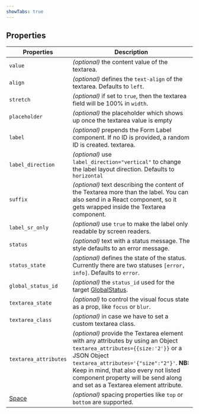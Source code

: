 ```yaml
---
showTabs: true
---
```


## Properties

| Properties                                  | Description                                                                                                                                                                                                                                                                                                |
| ------------------------------------------- | ---------------------------------------------------------------------------------------------------------------------------------------------------------------------------------------------------------------------------------------------------------------------------------------------------------- |
| `value`                                     | _(optional)_ the content value of the textarea.                                                                                                                                                                                                                                                            |
| `align`                                     | _(optional)_ defines the `text-align` of the textarea. Defaults to `left`.                                                                                                                                                                                                                                 |
| `stretch`                                   | _(optional)_ if set to `true`, then the textarea field will be 100% in `width`.                                                                                                                                                                                                                            |
| `placeholder`                               | _(optional)_ the placeholder which shows up once the textarea value is empty                                                                                                                                                                                                                               |
| `label`                                     | _(optional)_ prepends the Form Label component. If no ID is provided, a random ID is created. textarea.                                                                                                                                                                                                    |
| `label_direction`                           | _(optional)_ use `label_direction="vertical"` to change the label layout direction. Defaults to `horizontal`                                                                                                                                                                                               |
| `suffix`                                    | _(optional)_ text describing the content of the Textarea more than the label. You can also send in a React component, so it gets wrapped inside the Textarea component.                                                                                                                                    |
| `label_sr_only`                             | _(optional)_ use `true` to make the label only readable by screen readers.                                                                                                                                                                                                                                 |
| `status`                                    | _(optional)_ text with a status message. The style defaults to an error message.                                                                                                                                                                                                                           |
| `status_state`                              | _(optional)_ defines the state of the status. Currently there are two statuses `[error, info]`. Defaults to `error`.                                                                                                                                                                                       |
| `global_status_id`                          | _(optional)_ the `status_id` used for the target [GlobalStatus](/uilib/components/global-status).                                                                                                                                                                                                          |
| `textarea_state`                            | _(optional)_ to control the visual focus state as a prop, like `focus` or `blur`.                                                                                                                                                                                                                          |
| `textarea_class`                            | _(optional)_ in case we have to set a custom textarea class.                                                                                                                                                                                                                                               |
| `textarea_attributes`                       | _(optional)_ provide the Textarea element with any attributes by using an Object `textarea_attributes={{size:'2'}}` or a JSON Object `textarea_attributes='{"size":"2"}'`. **NB:** Keep in mind, that also every not listed component property will be send along and set as a Textarea element attribute. |
| [Space](/uilib/components/space/properties) | _(optional)_ spacing properties like `top` or `bottom` are supported.                                                                                                                                                                                                                                      |

